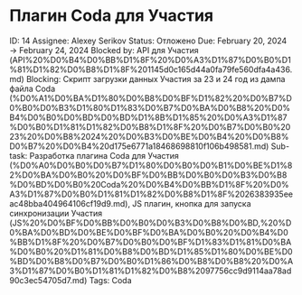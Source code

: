 # Плагин Coda для Участия

ID: 14
Assignee: Alexey Serikov
Status: Отложено
Due: February 20, 2024 → February 24, 2024
Blocked by: API для Участия (API%20%D0%B4%D0%BB%D1%8F%20%D0%A3%D1%87%D0%B0%D1%81%D1%82%D0%B8%D1%8F%201145d0c165d44a0fa79fe560dfa4a436.md)
Blocking: Скрипт загрузки данных Участия за 23 и 24 год из дампа файла Coda (%D0%A1%D0%BA%D1%80%D0%B8%D0%BF%D1%82%20%D0%B7%D0%B0%D0%B3%D1%80%D1%83%D0%B7%D0%BA%D0%B8%20%D0%B4%D0%B0%D0%BD%D0%BD%D1%8B%D1%85%20%D0%A3%D1%87%D0%B0%D1%81%D1%82%D0%B8%D1%8F%20%D0%B7%D0%B0%2023%20%D0%B8%2024%20%D0%B3%D0%BE%D0%B4%20%D0%B8%D0%B7%20%D0%B4%20d175e6771a18468698810f106b498581.md)
Sub-task: Разработка плагина  Coda для Участия (%D0%A0%D0%B0%D0%B7%D1%80%D0%B0%D0%B1%D0%BE%D1%82%D0%BA%D0%B0%20%D0%BF%D0%BB%D0%B0%D0%B3%D0%B8%D0%BD%D0%B0%20Coda%20%D0%B4%D0%BB%D1%8F%20%D0%A3%D1%87%D0%B0%D1%81%D1%82%D0%B8%D1%8F%2026383935eeac48bba404964106cf19d9.md), JS плагин, кнопка для запуска синхронизации Участия (JS%20%D0%BF%D0%BB%D0%B0%D0%B3%D0%B8%D0%BD,%20%D0%BA%D0%BD%D0%BE%D0%BF%D0%BA%D0%B0%20%D0%B4%D0%BB%D1%8F%20%D0%B7%D0%B0%D0%BF%D1%83%D1%81%D0%BA%D0%B0%20%D1%81%D0%B8%D0%BD%D1%85%D1%80%D0%BE%D0%BD%D0%B8%D0%B7%D0%B0%D1%86%D0%B8%D0%B8%20%D0%A3%D1%87%D0%B0%D1%81%D1%82%D0%B8%2097756cc9d9114aa78ad90c3ec54705d7.md)
Tags: Coda